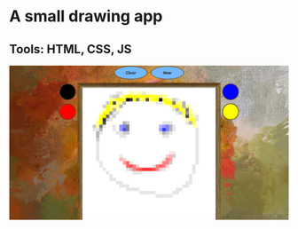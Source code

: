 # A small drawing app
## Tools: HTML, CSS, JS

![Image of Sketch](https://github.com/BojoZahariev/Sketch/blob/master/images/CaptureSketch.PNG)
